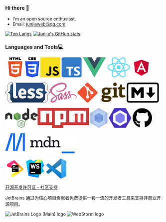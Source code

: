 ### Hi there 👋

- I'm an open source enthusiast.
- Email: junjieweb@qq.com

<!-- - 🔭 I’m currently working on ...
- 🌱 I’m currently learning ...
- 👯 I’m looking to collaborate on ...
- 🤔 I’m looking for help with ...
- 💬 Ask me about ... 
- 📫 How to reach me: junjieweb@qq.com
- 😄 Pronouns: ...
- ⚡ Fun fact: ...  -->

[![Top Langs ](https://github-readme-stats.vercel.app/api/top-langs/?username=junjieweb&layout=compact&hide_border=true&langs_count=5)](https://github.com/junjieweb)
[![Junjie's GitHub stats](https://github-readme-stats.vercel.app/api?username=junjieweb&show_icons=true)](https://github.com/junjieweb)



### Languages and Tools​:computer:

<img  src=".//images/logo/HTML5_logo_and_wordmark.svg.png" height="64" alt="HTML5"><img src="./images/logo/CSS3_logo_and_wordmark.svg.png" height="64" alt="CSS3">
<img src="./images/logo/JavaScript_logo_2.svg" height="64" alt="JavaScript">
<img src="./images/logo/Typescript_logo_2020.svg.png" height="64" alt="TypeScript">
<img src="./images/logo/Vue.js_Logo_2.svg.png" height="64" alt="Vue.js">
<img src="./images/logo/React-icon.svg.png" height="64" alt="React">
<img src="./images/logo/Angular_full_color_logo.svg.png" height="64" alt="Angular">

<img src="./images/logo/LESS_Logo.svg.png" height="64" alt="Less"><img src="./images/logo/Sass_Logo_Color.svg.png" height="64" alt="Sass">
<img src="./images/logo/Git-logo.svg.png" height="64" alt="git">
<img src="./images/logo/Markdown-mark-half.svg.png" height="64" alt="Markdown">

<img src="./images/logo/Node.js_logo.svg.png" height="64" alt="Nodejs"><img src="./images/logo/Npm-logo.svg.png" height="64" alt="Npm">
<img src="./images/logo/webpack.svg" height="64" alt="webpack">
<img src="./images/logo/ESLint_logo.svg.png" height="64" alt="ESLint">
<img src="./images/logo/github.svg.png" height="64" alt="GitHub">

<img src="./images/logo/MDN_Web_Docs_logo.svg.png" height="64" alt="MDN">

<img src="./images/logo/jb_beam.svg" height="64" alt="JetBrains Logo"><img src="./images/logo/WebStorm_icon.svg" height="64" alt="WebStorm">
<img src="./images/logo/Visual_Studio_Code_1.35_icon.svg.png" height="64" alt="VScode">

[开源开发许可证 - 社区支持](https://www.jetbrains.com/zh-cn/community/opensource/#support)

JetBrains 通过为核心项目贡献者免费提供一套一流的开发者工具来支持非商业开源项目。

![JetBrains Logo (Main) logo](https://resources.jetbrains.com/storage/products/company/brand/logos/jb_beam.svg)
![WebStorm logo](https://resources.jetbrains.com/storage/products/company/brand/logos/WebStorm.svg)












<!-- 
**Languages and Tools​:computer:**  

<code><img title="JavaScript" height="25" src="https://github.com/zumrudu-anka/zumrudu-anka/blob/master/images/javascript.svg"></code>
<code><img title="TypeScript" height="25" src="https://raw.githubusercontent.com/github/explore/80688e429a7d4ef2fca1e82350fe8e3517d3494d/topics/typescript/typescript.png"></code>
<code><img title="HTML5" height="25" src="https://github.com/zumrudu-anka/zumrudu-anka/blob/master/images/html5.svg"></code>
<code><img title="CSS3" height="25" src="https://github.com/zumrudu-anka/zumrudu-anka/blob/master/images/css.svg"></code>
<code><img title="Less" height="25" src="https://avatars.githubusercontent.com/u/3538330?s=200&v=4"></code>
<code><img title="Vue" height="25" src="https://raw.githubusercontent.com/github/explore/80688e429a7d4ef2fca1e82350fe8e3517d3494d/topics/vue/vue.png"></code>
<code><img title="React" height="25" src="https://raw.githubusercontent.com/github/explore/80688e429a7d4ef2fca1e82350fe8e3517d3494d/topics/react/react.png"></code>
<code><img title="Angular" height="25" src="https://raw.githubusercontent.com/github/explore/80688e429a7d4ef2fca1e82350fe8e3517d3494d/topics/angular/angular.png"></code>
<code><img title="Webpack" height="25" src="https://raw.githubusercontent.com/github/explore/80688e429a7d4ef2fca1e82350fe8e3517d3494d/topics/webpack/webpack.png"></code>
<code><img title="Babel" height="25" src="https://raw.githubusercontent.com/github/explore/cb39e2385dfcec8a661d01bfacff6b1e33bbaa9d/topics/babel/babel.png"></code>

<code><img title="NodeJS" height="25" src="https://raw.githubusercontent.com/github/explore/80688e429a7d4ef2fca1e82350fe8e3517d3494d/topics/nodejs/nodejs.png"></code>
<code><img title="npm" height="25" src="https://raw.githubusercontent.com/github/explore/80688e429a7d4ef2fca1e82350fe8e3517d3494d/topics/npm/npm.png"></code>
<code><img title="Yarn" height="25" src="https://avatars.githubusercontent.com/u/22247014?s=200&v=4"></code>
<code><img title="git" height="25" src="https://avatars.githubusercontent.com/u/18133?s=200&v=4"></code>
<code><img title="JQuery" height="25" src="https://avatars.githubusercontent.com/u/70142?s=200&v=4"></code>
<code><img title="Bootstrap" height="25" src="https://avatars.githubusercontent.com/u/2918581?s=200&v=4"></code>
<code><img title="JSON" height="25" src="https://github.com/zumrudu-anka/zumrudu-anka/blob/master/images/json.svg"></code>
<code><img title="markdown" height="25" src="https://raw.githubusercontent.com/github/explore/80688e429a7d4ef2fca1e82350fe8e3517d3494d/topics/markdown/markdown.png"></code>
<code><img title="ESLint" height="25" src="https://raw.githubusercontent.com/github/explore/80688e429a7d4ef2fca1e82350fe8e3517d3494d/topics/eslint/eslint.png"></code>
<code><img title="MDN Web Docs" height="25" src="https://avatars.githubusercontent.com/u/7565578?s=200&v=4"></code> -->


<!-- 
[![JavaScript](https://img.shields.io/badge/-JavaScript-black?style=flat&logo=javascript&link=https://github.com)](https://github.com) 
<img src = "https://img.shields.io/badge/-HTML5-E34F26?style=flat&logo=html5&logoColor=white"> <img src = "https://img.shields.io/badge/-CSS3-1572B6?style=flat&logo=css3&logoColor=white">
<img src="https://img.shields.io/badge/-Bootstrap-563D7C?style=flat&logo=bootstrap&logoColor=white">
<img src="https://img.shields.io/badge/-React-000000?style=flat&logo=react&logoColor=00c8ff">
<img src="https://img.shields.io/badge/-MongoDB-4DB33D?style=flat&logo=mongodb&logoColor=FFFFFF">  
![Git](https://img.shields.io/badge/-Git-black?style=plastic&logo=git)
<img src="http://img.shields.io/badge/-Github-000000?style=flat&logo=github&logoColor=FFFFFF">
<img src="http://img.shields.io/badge/-VS%20Code-007ACC?style=flat&logo=visual%20studio%20code&logoColor=white">
[![JQuery](https://img.shields.io/badge/-JQuery-blue?style=flat&logo=jquery&link=https://github.com)](https://github.com) 
[![JSON](https://img.shields.io/badge/-json-02569B?style=flat&logo=json&link=https://github.com)](https://github.com)
![Nodejs](https://img.shields.io/badge/-Nodejs-black?style=flat&logo=Node.js&link=https://github.com)
 -->
 
<!--
**junjieweb/junjieweb** is a ✨ _special_ ✨ repository because its `README.md` (this file) appears on your GitHub profile.

Here are some ideas to get you started:

- 🔭 I’m currently working on ...
- 🌱 I’m currently learning ...
- 👯 I’m looking to collaborate on ...
- 🤔 I’m looking for help with ...
- 💬 Ask me about ...
- 📫 How to reach me: ...
- 😄 Pronouns: ...
- ⚡ Fun fact: ...
-->



